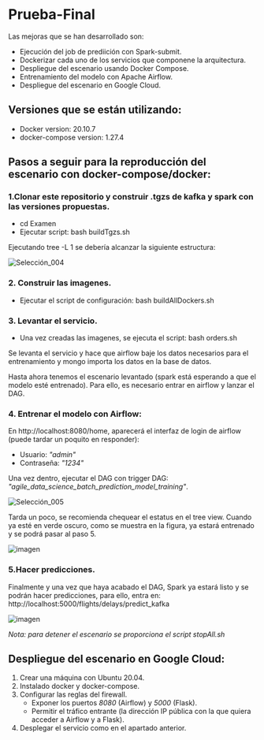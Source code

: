 # Prueba-Final

Las mejoras que se han desarrollado son: 
- Ejecución del job de prediición con Spark-submit.
- Dockerizar cada uno de los servicios que componene la arquitectura.
- Despliegue del escenario usando Docker Compose.
- Entrenamiento del modelo con Apache Airflow.
- Despliegue del escenario en Google Cloud.

## Versiones que se están utilizando:
- Docker version: 20.10.7
- docker-compose version: 1.27.4

## Pasos a seguir para la reproducción del escenario con docker-compose/docker:

### 1.Clonar este repositorio y construir .tgzs de kafka y spark con las versiones propuestas.

- cd Examen
- Ejecutar script: bash buildTgzs.sh

Ejecutando tree -L 1 se debería alcanzar la siguiente estructura:

![Selección_004](https://user-images.githubusercontent.com/94795264/142773618-b86e0c9b-4acf-4e23-b2bc-428512827208.png)
    
### 2. Construir las imagenes.
  - Ejecutar el script de configuración: bash buildAllDockers.sh

### 3. Levantar el servicio.
  - Una vez creadas las imagenes, se ejecuta el script: bash orders.sh
  
  Se levanta el servicio y hace que airflow baje los datos necesarios para el entrenamiento y mongo importa los datos en la base de datos.

Hasta ahora tenemos el escenario levantado (spark está esperando a que el modelo esté entrenado). Para ello, es necesario entrar en airflow y lanzar el DAG.

### 4. Entrenar el modelo con Airflow:
 En http://localhost:8080/home, aparecerá el interfaz de login de airflow (puede tardar un poquito en responder):
  - Usuario: _"admin"_
  - Contraseña: _"1234"_
  
Una vez dentro, ejecutar el DAG con trigger DAG: _"agile_data_science_batch_prediction_model_training"_. 

![Selección_005](https://user-images.githubusercontent.com/94795264/142774445-20238ae6-1a67-4a4f-b671-d4e97c639919.png)

Tarda un poco, se recomienda chequear el estatus en el tree view. Cuando ya esté en verde oscuro, como se muestra en la figura, ya estará entrenado y se podrá pasar al paso 5.

![imagen](https://user-images.githubusercontent.com/94795264/142774294-d8ecc501-d125-4980-a419-1813c1f8dc89.png)
  
### 5.Hacer predicciones.

  Finalmente y una vez que haya acabado el DAG, Spark ya estará listo y se podrán hacer predicciones, para ello, entra en:  http://localhost:5000/flights/delays/predict_kafka
  
  ![imagen](https://user-images.githubusercontent.com/94795264/142774324-ceb32abf-15b6-41a7-85e8-cc27edf763dc.png)
  
  _Nota: para detener el escenario se proporciona el script stopAll.sh_
  
## Despliegue del escenario en Google Cloud:

1. Crear una máquina con Ubuntu 20.04.
2. Instalado docker y docker-compose.
3. Configurar las reglas del firewall.
   - Exponer los puertos _8080_ (Airflow) y _5000_ (Flask).
   - Permitir el tráfico entrante (la dirección IP pública con la que quiera acceder a Airflow y a Flask).
4. Desplegar el servicio como en el apartado anterior.
